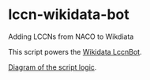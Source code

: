 # lccn-wikidata-bot
Adding LCCNs from NACO to Wikdiata

This script powers the [Wikidata LccnBot](https://www.wikidata.org/wiki/User:LccnBot). 



[Diagram of the script logic](documentation/README.md).



